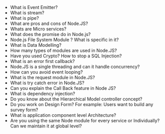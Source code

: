 - What is Event Emitter?
- What is stream?
- What is pipe?
- What are pros and cons of Node.JS?
- Whats are Micro services?
- What does the promise do in Node.js?
- Node.js File System Module ? What is specific in it?
- What is Data Modelling?
- How many types of modules are used in Node.JS?
- Have you used Crypto? How to stop a SQL Injection?
- What is an error first callback?
- Node.JS is a single threading and can it handle concurrency?
- How can you avoid event looping?
- What is the request module in Node.JS?
- What is try catch error in Node.JS?
- Can you explain the Call Back feature in Node JS?
- What is dependency injection?
- Do you know about the Hierarchical Model controller concept?
- Do you work on Design Form? For example: Users want to build any survey form?
- What is application component level Architecture?
- Are you using the same Node module for every service or Individually? Can we maintain it at global level?
